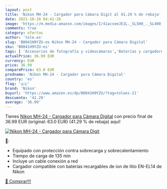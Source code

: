 ```yaml
---
layout: post
title: 'Nikon MH-24 - Cargador para Cámara Digit al 41.29 % de rebaja'
date: 2021-10-28 04:41:28
image: 'https://m.media-amazon.com/images/I/41acseeJE1L._SL500_._SL400_.jpg'
comments: true
category: ofertas
author: 'tole.es'
slug: 'B0041H9YZU-es Nikon MH-24 - Cargador para Cámara Digital'
sku: 'B0041H9YZU-es'
tags: [ 'Accesorios de fotografía y videocámaras','Baterías y cargadores de cámaras y dispositivos ópticos','Cargadores de cámaras y dispositivos ópticos','Electrónica','Fotografía y videocámaras','nikon', ]
actualPrice: 36.99 EUR
currency: EUR
price: 36.99
comparePrice: 63.0 EUR
prodname: 'Nikon MH-24 - Cargador para Cámara Digital'
country: 'es'
flag: '🇪🇸'
brand: 'Nikon'
buyurl: 'https://www.amazon.es/dp/B0041H9YZU/?tag=tolees-21'
descuento: '41.29'
average: '36.99'
---
```


Tienes [Nikon MH-24 - Cargador para Cámara Digital](https://www.amazon.es/dp/B0041H9YZU/?tag=tolees-21) con precio final de  36.99 EUR (original: 63.0 EUR) (41.29 %  de rebaja) aqui!

[![Nikon MH-24 - Cargador para Cámara Digit](https://m.media-amazon.com/images/I/41acseeJE1L._SL500_._SL400_.jpg)](https://www.amazon.es/dp/B0041H9YZU/?tag=tolees-21)

🔎:

- Equipado con protección contra sobrecarga y sobrecalentamiento
- Tiempo de carga de 135 min
- Incluye un cable conexión a red
- Cargador compatible con baterías recargables de ion de litio EN-EL14 de Nikon

[🛒 Comprar!!!](https://www.amazon.es/dp/B0041H9YZU/?tag=tolees-21)
